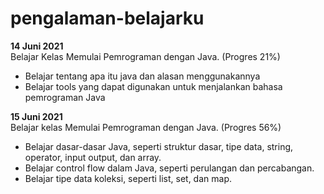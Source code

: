 # pengalaman-belajarku

**14 Juni 2021**<br>
Belajar Kelas Memulai Pemrograman dengan Java. (Progres 21%)
* Belajar tentang apa itu java dan alasan menggunakannya
* Belajar tools yang dapat digunakan untuk menjalankan bahasa pemrograman Java

**15 Juni 2021**<br>
Belajar kelas Memulai Pemrograman dengan Java. (Progres 56%)
* Belajar dasar-dasar Java, seperti struktur dasar, tipe data, string, operator, input output, dan array.
* Belajar control flow dalam Java, seperti perulangan dan percabangan.
* Belajar tipe data koleksi, seperti list, set, dan map.
